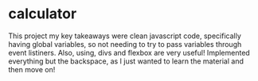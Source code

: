 # calculator

This project my key takeaways were clean javascript code, specifically having global variables, so not needing to try to pass variables through event listiners.
Also, using, divs and flexbox are very useful! Implemented everything but the backspace, as I just wanted to learn the material and then move on!
